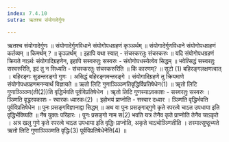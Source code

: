 ```yaml
---
index: 7.4.10
sutra: ऋतश्च संयोगादेर्गुणः

---
```

ऋतश्च संयोगादेर्गुणः ॥ संयोगादेर्गुणविधाने संयोगोपधग्रहणं कृञ्ञर्थम् ॥ संयोगादेर्गुणविधाने संयोगोपधग्रहणं कर्तव्यम् ॥ किमर्थम् ? ॥ कृञ्ञर्थम् । इहापि यथा स्यात् - संचस्करतुः संचस्करुः ॥ यदि संयोगोपधग्रहणं क्रियते नाऽर्थः संयोगादिग्रहणेन, इहापि सस्वरुतुः सस्वरुः  -  संयोगोपधस्येत्येव सिद्धम् ॥ भवेत्सिद्धं सस्वरतुः सस्वरुरिति, इदं तु न सिध्यति - संचस्करतुः संचस्करुरिति ॥ किं कारणम्? ॥ सुटो (1) बहिरङ्गलक्षणत्वात् । बहिरङ्गः सुडन्तरङ्गो गुणः । असिद्धं बहिरङ्गमन्तरङ्गे । संयोगादिग्रहणे तु क्रियमाणे संयोगोपधग्रहणमनन्यार्थं विज्ञायते ॥ ऋतो लिटि गुणाञ्ञ्ञ्ञ्णितिवृद्धिर्विप्रतिषेधेन(1) ॥ ॠतो लिटि गुणाञ्ञ्ञ्ञ्णि(ती(2))ति वृद्धिर्भवति पूर्वविप्रतिषेधेन । ॠतो लिटि गुणस्याऽवकाशः - सस्वरतुः सस्वरुः । ञ्ञ्णिति वृद्धरवकाशः - स्वारकः ध्वारकः(2) । इहोभयं प्राप्नोति - सस्वार दध्वार । ञ्ञ्णिति वृद्धिर्भवति पूर्वविप्रतिषेधेन ॥ पुनः प्रसङ्गविज्ञानाद्वा सिद्धम् ॥ अथ वा पुनः प्रसङ्गाद्गुणे कृते रपरत्वे चाऽत उपधाया इति वृद्धिर्भविष्यति ॥ नैष युक्तः परिहारः । पुनः प्रसङ्गो नाम स(2) भवति यत्र तेनैव कृते प्राप्नोति तेनैव चाऽकृते । अत्र खलु गुणे कृते रपरत्वे चाऽत उपधाया इति वृद्धिः प्राप्नोति, अकृते चाऽचोञ्ञ्णितीति । तस्मात्सुष्ठूच्यते ऋतो लिटि गुणाञ्ञ्ञ्ञ्णिति वृद्धिः(3) पूर्वविप्रतिषेधेनेति(4) ॥